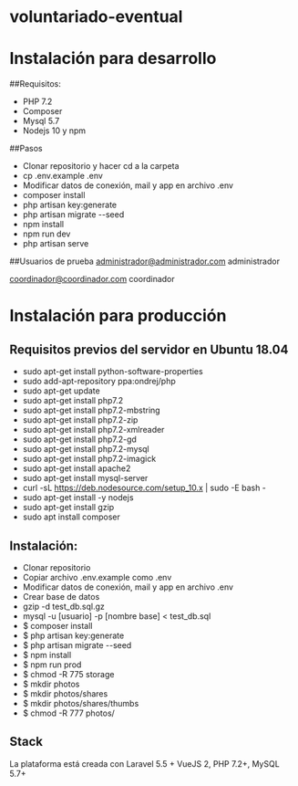 # voluntariado-eventual

# Instalación para desarrollo

##Requisitos:
- PHP 7.2
- Composer
- Mysql 5.7
- Nodejs 10 y npm

##Pasos
- Clonar repositorio y hacer cd a la carpeta
- cp .env.example .env
- Modificar datos de conexión, mail y app en archivo .env
- composer install
- php artisan key:generate
- php artisan migrate --seed
- npm install
- npm run dev
- php artisan serve

##Usuarios de prueba
administrador@administrador.com
administrador

coordinador@coordinador.com
coordinador

# Instalación para producción

## Requisitos previos del servidor en Ubuntu 18.04
- sudo apt-get install python-software-properties
- sudo add-apt-repository ppa:ondrej/php
- sudo apt-get update
- sudo apt-get install php7.2
- sudo apt-get install php7.2-mbstring
- sudo apt-get install php7.2-zip
- sudo apt-get install php7.2-xmlreader
- sudo apt-get install php7.2-gd
- sudo apt-get install php7.2-mysql
- sudo apt-get install php7.2-imagick
- sudo apt-get install apache2
- sudo apt-get install mysql-server
- curl -sL https://deb.nodesource.com/setup_10.x | sudo -E bash -
- sudo apt-get install -y nodejs
- sudo apt-get install gzip
- sudo apt install composer

## Instalación:

- Clonar repositorio
- Copiar archivo .env.example como .env
- Modificar datos de conexión, mail y app en archivo .env
- Crear base de datos
- gzip -d test_db.sql.gz
- mysql -u [usuario] -p [nombre base] < test_db.sql
- $ composer install
- $ php artisan key:generate
- $ php artisan migrate --seed
- $ npm install
- $ npm run prod
- $ chmod -R 775 storage
- $ mkdir photos
- $ mkdir photos/shares
- $ mkdir photos/shares/thumbs 
- $ chmod -R 777 photos/  

## Stack
La plataforma está creada con Laravel 5.5 + VueJS 2,
PHP 7.2+,
MySQL 5.7+
